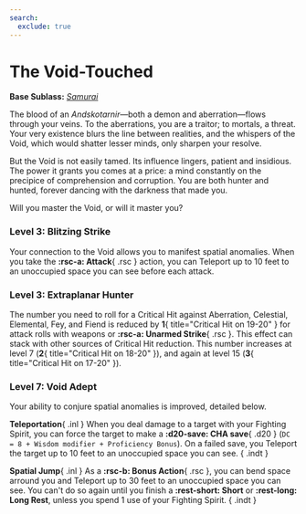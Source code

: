 ```yaml
---
search:
  exclude: true
---
```


# The Void-Touched

**Base Sublass:** *[Samurai](../../class/fighter/samurai.md)*

The blood of an *Andskotarnir*—both a demon and aberration—flows through your veins. To the aberrations, you are a traitor; to mortals, a threat. Your very existence blurs the line between realities, and the whispers of the Void, which would shatter lesser minds, only sharpen your resolve.  

But the Void is not easily tamed. Its influence lingers, patient and insidious. The power it grants you comes at a price: a mind constantly on the precipice of comprehension and corruption. You are both hunter and hunted, forever dancing with the darkness that made you.  

Will you master the Void, or will it master you?  

### Level 3: Blitzing Strike

Your connection to the Void allows you to manifest spatial anomalies. When you take the **:rsc-a: Attack**{ .rsc } action, you can Teleport up to 10 feet to an unoccupied space you can see before each attack. 

### Level 3: Extraplanar Hunter

The number you need to roll for a Critical Hit against Aberration, Celestial, Elemental, Fey, and Fiend is reduced by **1**{ title="Critical Hit on 19-20" } for attack rolls with weapons or **:rsc-a: Unarmed Strike**{ .rsc }. This effect can stack with other sources of Critical Hit reduction. This number increases at level 7 (**2**{ title="Critical Hit on 18-20" }), and again at level 15 (**3**{ title="Critical Hit on 17-20" }).

### Level 7: Void Adept

Your ability to conjure spatial anomalies is improved, detailed below.

**Teleportation**{ .inl } When you deal damage to a target with your Fighting Spirit, you can force the target to make a **:d20-save: CHA save**{ .d20 } (`DC = 8 + Wisdom modifier + Proficiency Bonus`). On a failed save, you Teleport the target up to 10 feet to an unoccupied space you can see.
{ .indt }

**Spatial Jump**{ .inl } As a **:rsc-b: Bonus Action**{ .rsc }, you can bend space arround you and Teleport up to 30 feet to an unoccupied space you can see. You can't do so again until you finish a **:rest-short: Short** or **:rest-long: Long Rest**, unless you spend 1 use of your Fighting Spirit.
{ .indt }